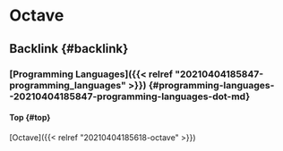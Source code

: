 # Octave


## Backlink {#backlink}


### [Programming Languages]({{< relref "20210404185847-programming_languages" >}}) {#programming-languages--20210404185847-programming-languages-dot-md}


#### Top {#top}

[Octave]({{< relref "20210404185618-octave" >}})


